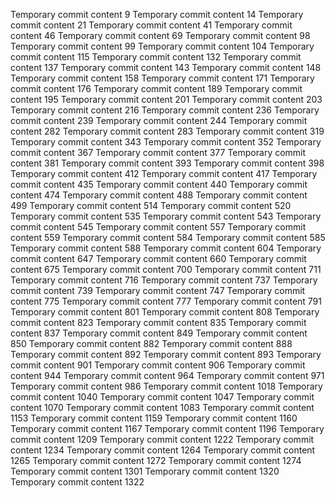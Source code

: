 Temporary commit content 9
Temporary commit content 14
Temporary commit content 21
Temporary commit content 41
Temporary commit content 46
Temporary commit content 69
Temporary commit content 98
Temporary commit content 99
Temporary commit content 104
Temporary commit content 115
Temporary commit content 132
Temporary commit content 137
Temporary commit content 143
Temporary commit content 148
Temporary commit content 158
Temporary commit content 171
Temporary commit content 176
Temporary commit content 189
Temporary commit content 195
Temporary commit content 201
Temporary commit content 203
Temporary commit content 216
Temporary commit content 236
Temporary commit content 239
Temporary commit content 244
Temporary commit content 282
Temporary commit content 283
Temporary commit content 319
Temporary commit content 343
Temporary commit content 352
Temporary commit content 367
Temporary commit content 377
Temporary commit content 381
Temporary commit content 393
Temporary commit content 398
Temporary commit content 412
Temporary commit content 417
Temporary commit content 435
Temporary commit content 440
Temporary commit content 474
Temporary commit content 488
Temporary commit content 499
Temporary commit content 514
Temporary commit content 520
Temporary commit content 535
Temporary commit content 543
Temporary commit content 545
Temporary commit content 557
Temporary commit content 559
Temporary commit content 584
Temporary commit content 585
Temporary commit content 588
Temporary commit content 604
Temporary commit content 647
Temporary commit content 660
Temporary commit content 675
Temporary commit content 700
Temporary commit content 711
Temporary commit content 716
Temporary commit content 737
Temporary commit content 739
Temporary commit content 747
Temporary commit content 775
Temporary commit content 777
Temporary commit content 791
Temporary commit content 801
Temporary commit content 808
Temporary commit content 823
Temporary commit content 835
Temporary commit content 837
Temporary commit content 849
Temporary commit content 850
Temporary commit content 882
Temporary commit content 888
Temporary commit content 892
Temporary commit content 893
Temporary commit content 901
Temporary commit content 906
Temporary commit content 944
Temporary commit content 964
Temporary commit content 971
Temporary commit content 986
Temporary commit content 1018
Temporary commit content 1040
Temporary commit content 1047
Temporary commit content 1070
Temporary commit content 1083
Temporary commit content 1153
Temporary commit content 1159
Temporary commit content 1160
Temporary commit content 1167
Temporary commit content 1196
Temporary commit content 1209
Temporary commit content 1222
Temporary commit content 1234
Temporary commit content 1264
Temporary commit content 1265
Temporary commit content 1272
Temporary commit content 1274
Temporary commit content 1301
Temporary commit content 1320
Temporary commit content 1322

